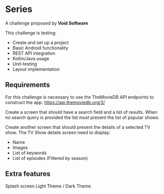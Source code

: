 # Series
A challenge proposed by **Void Software**

This challenge is testing:
- Create and set up a project
- Basic Android functionality
- REST API integration
- Kotlin/Java usage
- Unit-testing
- Layout implementation

## Requirements
For this challenge is necessary to use the TheMovieDB API endpoints to construct the app. https://api.themoviedb.org/3/

Create a screen that should have a search field and a list of results. When no search query is provided the list must present the list of popular shows.

Create another screen that should present the details of a selected TV show.
The TV Show details screen need to display:
- Name
- Images
- List of keywords
- List of episodes (Filtered by season)

## Extra features
Splash screen
Light Theme / Dark Theme
